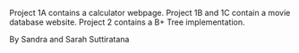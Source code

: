 Project 1A contains a calculator webpage.
Project 1B and 1C contain a movie database website.
Project 2 contains a B+ Tree implementation.

By Sandra and Sarah Suttiratana
